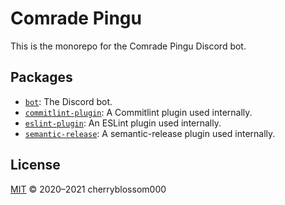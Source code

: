 # Comrade Pingu

This is the monorepo for the Comrade Pingu Discord bot.

## Packages

- [`bot`](./packages/bot): The Discord bot.
- [`commitlint-plugin`](./packages/commitlint-plugin): A Commitlint plugin used
internally.
- [`eslint-plugin`](./packages/eslint-plugin): An ESLint plugin used
internally.
- [`semantic-release`](./packages/semantic-release): A semantic-release plugin
used internally.

## License

[MIT](LICENSE) © 2020–2021 cherryblossom000
